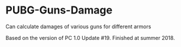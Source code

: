 # PUBG-Guns-Damage
Can calculate damages of various guns for different armors

Based on the version of PC 1.0 Update #19. Finished at summer 2018.
